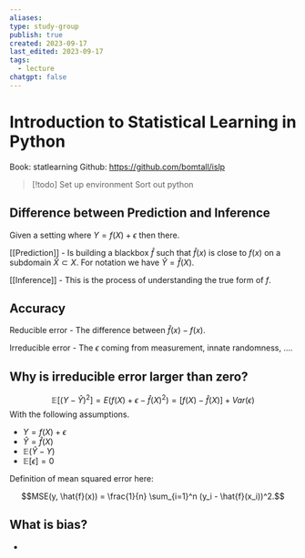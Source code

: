 ```yaml
---
aliases: 
type: study-group
publish: true
created: 2023-09-17
last_edited: 2023-09-17
tags:
  - lecture
chatgpt: false
---
```

# Introduction to Statistical Learning in Python

Book: statlearning
Github: https://github.com/bomtall/islp

>[!todo] Set up environment
> Sort out python

## Difference between Prediction and Inference

Given a setting where $Y = f(X) + \epsilon$ then there.

[[Prediction]] - Is building a blackbox $\hat{f}$  such that $\hat{f}(x)$ is close to $f(x)$ on a subdomain $\hat{X} \subset X$. For notation we have $\hat{Y} = \hat{f}(X)$.

[[Inference]] - This is the process of understanding the true form of $f$.

## Accuracy

Reducible error - The difference between $\hat{f}(x) - f(x)$. 

Irreducible error - The $\epsilon$ coming from measurement, innate randomness, ....

## Why is irreducible error larger than zero?

$$\mathbb{E}[(Y - \hat{Y})^2] = E(f(X) + \epsilon - \hat{f}(X)^2) = [f(X) - \hat{f}(X)] + Var(\epsilon)$$
With the following assumptions.

- $Y = f(X) + \epsilon$
- $\hat{Y} = \hat{f}(X)$
- $\mathbb{E}(\hat{Y} - Y)$
- $\mathbb{E}[\epsilon] = 0$

Definition of mean squared error here:

$$MSE(y, \hat{f}(x)) = \frac{1}{n} \sum_{i=1}^n (y_i - \hat{f}(x_i))^2.$$
## What is bias?


- 
